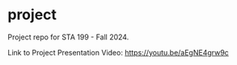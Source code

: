 # project

Project repo for STA 199 - Fall 2024.

Link to Project Presentation Video: <https://youtu.be/aEgNE4grw9c>
